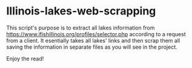 # Illinois-lakes-web-scrapping

This script's purpose is to extract all lakes information from https://www.ifishillinois.org/profiles/selector.php according to a request from a client. It esentially takes all lakes' links and then scrap them all saving the information in separate files as you will see in the project.

Enjoy the read!
